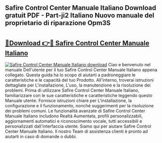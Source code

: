 ## Safire Control Center Manuale Italiano Download gratuit PDF - Part-ji2 Italiano Nuovo manuale del proprietario di riparazione Opm3S

# <h2><a href="http://dfc3sk.blite.top/?on=Safire+Control+Center+Manuale+Italiano">🔗Download 👉🔴 Safire Control Center Manuale Italiano</a></h2>

[![Safire Control Center Manuale Italiano download](https://i.imgur.com/lujVjoI.png)](http://dfc3sk.blite.top/?on=Safire+Control+Center+Manuale+Italiano)
Ciao e benvenuto nel manuale Dell'utente per il tuo Safire Control Center Manuale Italiano appena collegato. Questa guida ha lo scopo di aiutarti a padroneggiare le caratteristiche e le capacità del tuo Prodotto. All'interno, troverai istruzioni dettagliate per L'installazione, L'uso, la manutenzione e la risoluzione dei problemi. Prima di utilizzare Safire Control Center Manuale Italiano, familiarizzare con le sue caratteristiche e caratteristiche leggendo questo Manuale utente. Fornisce istruzioni chiare per L'installazione, la configurazione e il funzionamento, nonché suggerimenti per la risoluzione dei problemi comuni. Le funzionalità avanzate di Safire Control Center Manuale Italiano includono Realtà Aumentata, profili personalizzabili, aggiornamenti automatici e riconoscimento vocale, tutti accessibili e personalizzati dall'interfaccia utente. Siamo qui per aiutare Safire Control Center Manuale Italiano. Il nostro Team di assistenza clienti è pronto ad aiutarti in caso di domande o dubbi.
